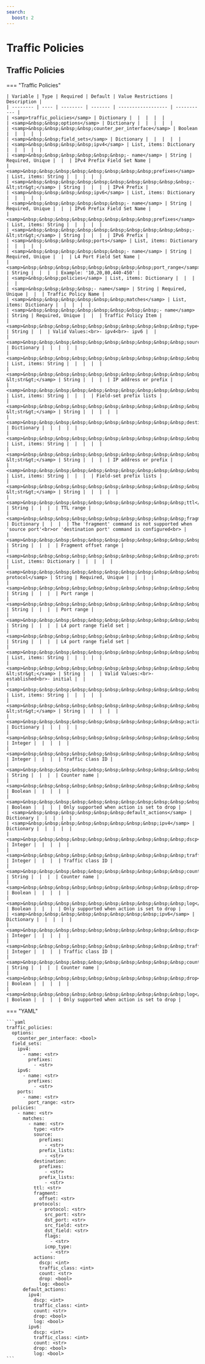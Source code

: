 ```yaml
---
search:
  boost: 2
---
```


# Traffic Policies
## Traffic Policies

=== "Traffic Policies"


    | Variable | Type | Required | Default | Value Restrictions | Description |
    | -------- | ---- | -------- | ------- | ------------------ | ----------- |
    | <samp>traffic_policies</samp> | Dictionary |  |  |  |  |
    | <samp>&nbsp;&nbsp;options</samp> | Dictionary |  |  |  |  |
    | <samp>&nbsp;&nbsp;&nbsp;&nbsp;counter_per_interface</samp> | Boolean |  |  |  |  |
    | <samp>&nbsp;&nbsp;field_sets</samp> | Dictionary |  |  |  |  |
    | <samp>&nbsp;&nbsp;&nbsp;&nbsp;ipv4</samp> | List, items: Dictionary |  |  |  |  |
    | <samp>&nbsp;&nbsp;&nbsp;&nbsp;&nbsp;&nbsp;- name</samp> | String | Required, Unique |  |  | IPv4 Prefix Field Set Name |
    | <samp>&nbsp;&nbsp;&nbsp;&nbsp;&nbsp;&nbsp;&nbsp;&nbsp;prefixes</samp> | List, items: String |  |  |  |  |
    | <samp>&nbsp;&nbsp;&nbsp;&nbsp;&nbsp;&nbsp;&nbsp;&nbsp;&nbsp;&nbsp;- &lt;str&gt;</samp> | String |  |  |  | IPv4 Prefix |
    | <samp>&nbsp;&nbsp;&nbsp;&nbsp;ipv6</samp> | List, items: Dictionary |  |  |  |  |
    | <samp>&nbsp;&nbsp;&nbsp;&nbsp;&nbsp;&nbsp;- name</samp> | String | Required, Unique |  |  | IPv6 Prefix Field Set Name |
    | <samp>&nbsp;&nbsp;&nbsp;&nbsp;&nbsp;&nbsp;&nbsp;&nbsp;prefixes</samp> | List, items: String |  |  |  |  |
    | <samp>&nbsp;&nbsp;&nbsp;&nbsp;&nbsp;&nbsp;&nbsp;&nbsp;&nbsp;&nbsp;- &lt;str&gt;</samp> | String |  |  |  | IPv6 Prefix |
    | <samp>&nbsp;&nbsp;&nbsp;&nbsp;ports</samp> | List, items: Dictionary |  |  |  |  |
    | <samp>&nbsp;&nbsp;&nbsp;&nbsp;&nbsp;&nbsp;- name</samp> | String | Required, Unique |  |  | L4 Port Field Set Name |
    | <samp>&nbsp;&nbsp;&nbsp;&nbsp;&nbsp;&nbsp;&nbsp;&nbsp;port_range</samp> | String |  |  |  | Example: '10,20,80,440-450' |
    | <samp>&nbsp;&nbsp;policies</samp> | List, items: Dictionary |  |  |  |  |
    | <samp>&nbsp;&nbsp;&nbsp;&nbsp;- name</samp> | String | Required, Unique |  |  | Traffic Policy Name |
    | <samp>&nbsp;&nbsp;&nbsp;&nbsp;&nbsp;&nbsp;matches</samp> | List, items: Dictionary |  |  |  |  |
    | <samp>&nbsp;&nbsp;&nbsp;&nbsp;&nbsp;&nbsp;&nbsp;&nbsp;- name</samp> | String | Required, Unique |  |  | Traffic Policy Item |
    | <samp>&nbsp;&nbsp;&nbsp;&nbsp;&nbsp;&nbsp;&nbsp;&nbsp;&nbsp;&nbsp;type</samp> | String |  |  | Valid Values:<br>- ipv4<br>- ipv6 |  |
    | <samp>&nbsp;&nbsp;&nbsp;&nbsp;&nbsp;&nbsp;&nbsp;&nbsp;&nbsp;&nbsp;source</samp> | Dictionary |  |  |  |  |
    | <samp>&nbsp;&nbsp;&nbsp;&nbsp;&nbsp;&nbsp;&nbsp;&nbsp;&nbsp;&nbsp;&nbsp;&nbsp;prefixes</samp> | List, items: String |  |  |  |  |
    | <samp>&nbsp;&nbsp;&nbsp;&nbsp;&nbsp;&nbsp;&nbsp;&nbsp;&nbsp;&nbsp;&nbsp;&nbsp;&nbsp;&nbsp;- &lt;str&gt;</samp> | String |  |  |  | IP address or prefix |
    | <samp>&nbsp;&nbsp;&nbsp;&nbsp;&nbsp;&nbsp;&nbsp;&nbsp;&nbsp;&nbsp;&nbsp;&nbsp;prefix_lists</samp> | List, items: String |  |  |  | Field-set prefix lists |
    | <samp>&nbsp;&nbsp;&nbsp;&nbsp;&nbsp;&nbsp;&nbsp;&nbsp;&nbsp;&nbsp;&nbsp;&nbsp;&nbsp;&nbsp;- &lt;str&gt;</samp> | String |  |  |  |  |
    | <samp>&nbsp;&nbsp;&nbsp;&nbsp;&nbsp;&nbsp;&nbsp;&nbsp;&nbsp;&nbsp;destination</samp> | Dictionary |  |  |  |  |
    | <samp>&nbsp;&nbsp;&nbsp;&nbsp;&nbsp;&nbsp;&nbsp;&nbsp;&nbsp;&nbsp;&nbsp;&nbsp;prefixes</samp> | List, items: String |  |  |  |  |
    | <samp>&nbsp;&nbsp;&nbsp;&nbsp;&nbsp;&nbsp;&nbsp;&nbsp;&nbsp;&nbsp;&nbsp;&nbsp;&nbsp;&nbsp;- &lt;str&gt;</samp> | String |  |  |  | IP address or prefix |
    | <samp>&nbsp;&nbsp;&nbsp;&nbsp;&nbsp;&nbsp;&nbsp;&nbsp;&nbsp;&nbsp;&nbsp;&nbsp;prefix_lists</samp> | List, items: String |  |  |  | Field-set prefix lists |
    | <samp>&nbsp;&nbsp;&nbsp;&nbsp;&nbsp;&nbsp;&nbsp;&nbsp;&nbsp;&nbsp;&nbsp;&nbsp;&nbsp;&nbsp;- &lt;str&gt;</samp> | String |  |  |  |  |
    | <samp>&nbsp;&nbsp;&nbsp;&nbsp;&nbsp;&nbsp;&nbsp;&nbsp;&nbsp;&nbsp;ttl</samp> | String |  |  |  | TTL range |
    | <samp>&nbsp;&nbsp;&nbsp;&nbsp;&nbsp;&nbsp;&nbsp;&nbsp;&nbsp;&nbsp;fragment</samp> | Dictionary |  |  |  | The 'fragment' command is not supported when 'source port'<br>or 'destination port' command is configured<br> |
    | <samp>&nbsp;&nbsp;&nbsp;&nbsp;&nbsp;&nbsp;&nbsp;&nbsp;&nbsp;&nbsp;&nbsp;&nbsp;offset</samp> | String |  |  |  | Fragment offset range |
    | <samp>&nbsp;&nbsp;&nbsp;&nbsp;&nbsp;&nbsp;&nbsp;&nbsp;&nbsp;&nbsp;protocols</samp> | List, items: Dictionary |  |  |  |  |
    | <samp>&nbsp;&nbsp;&nbsp;&nbsp;&nbsp;&nbsp;&nbsp;&nbsp;&nbsp;&nbsp;&nbsp;&nbsp;- protocol</samp> | String | Required, Unique |  |  |  |
    | <samp>&nbsp;&nbsp;&nbsp;&nbsp;&nbsp;&nbsp;&nbsp;&nbsp;&nbsp;&nbsp;&nbsp;&nbsp;&nbsp;&nbsp;src_port</samp> | String |  |  |  | Port range |
    | <samp>&nbsp;&nbsp;&nbsp;&nbsp;&nbsp;&nbsp;&nbsp;&nbsp;&nbsp;&nbsp;&nbsp;&nbsp;&nbsp;&nbsp;dst_port</samp> | String |  |  |  | Port range |
    | <samp>&nbsp;&nbsp;&nbsp;&nbsp;&nbsp;&nbsp;&nbsp;&nbsp;&nbsp;&nbsp;&nbsp;&nbsp;&nbsp;&nbsp;src_field</samp> | String |  |  |  | L4 port range field set |
    | <samp>&nbsp;&nbsp;&nbsp;&nbsp;&nbsp;&nbsp;&nbsp;&nbsp;&nbsp;&nbsp;&nbsp;&nbsp;&nbsp;&nbsp;dst_field</samp> | String |  |  |  | L4 port range field set |
    | <samp>&nbsp;&nbsp;&nbsp;&nbsp;&nbsp;&nbsp;&nbsp;&nbsp;&nbsp;&nbsp;&nbsp;&nbsp;&nbsp;&nbsp;flags</samp> | List, items: String |  |  |  |  |
    | <samp>&nbsp;&nbsp;&nbsp;&nbsp;&nbsp;&nbsp;&nbsp;&nbsp;&nbsp;&nbsp;&nbsp;&nbsp;&nbsp;&nbsp;&nbsp;&nbsp;- &lt;str&gt;</samp> | String |  |  | Valid Values:<br>- established<br>- initial |  |
    | <samp>&nbsp;&nbsp;&nbsp;&nbsp;&nbsp;&nbsp;&nbsp;&nbsp;&nbsp;&nbsp;&nbsp;&nbsp;&nbsp;&nbsp;icmp_type</samp> | List, items: String |  |  |  |  |
    | <samp>&nbsp;&nbsp;&nbsp;&nbsp;&nbsp;&nbsp;&nbsp;&nbsp;&nbsp;&nbsp;&nbsp;&nbsp;&nbsp;&nbsp;&nbsp;&nbsp;- &lt;str&gt;</samp> | String |  |  |  |  |
    | <samp>&nbsp;&nbsp;&nbsp;&nbsp;&nbsp;&nbsp;&nbsp;&nbsp;&nbsp;&nbsp;actions</samp> | Dictionary |  |  |  |  |
    | <samp>&nbsp;&nbsp;&nbsp;&nbsp;&nbsp;&nbsp;&nbsp;&nbsp;&nbsp;&nbsp;&nbsp;&nbsp;dscp</samp> | Integer |  |  |  |  |
    | <samp>&nbsp;&nbsp;&nbsp;&nbsp;&nbsp;&nbsp;&nbsp;&nbsp;&nbsp;&nbsp;&nbsp;&nbsp;traffic_class</samp> | Integer |  |  |  | Traffic class ID |
    | <samp>&nbsp;&nbsp;&nbsp;&nbsp;&nbsp;&nbsp;&nbsp;&nbsp;&nbsp;&nbsp;&nbsp;&nbsp;count</samp> | String |  |  |  | Counter name |
    | <samp>&nbsp;&nbsp;&nbsp;&nbsp;&nbsp;&nbsp;&nbsp;&nbsp;&nbsp;&nbsp;&nbsp;&nbsp;drop</samp> | Boolean |  |  |  |  |
    | <samp>&nbsp;&nbsp;&nbsp;&nbsp;&nbsp;&nbsp;&nbsp;&nbsp;&nbsp;&nbsp;&nbsp;&nbsp;log</samp> | Boolean |  |  |  | Only supported when action is set to drop |
    | <samp>&nbsp;&nbsp;&nbsp;&nbsp;&nbsp;&nbsp;default_actions</samp> | Dictionary |  |  |  |  |
    | <samp>&nbsp;&nbsp;&nbsp;&nbsp;&nbsp;&nbsp;&nbsp;&nbsp;ipv4</samp> | Dictionary |  |  |  |  |
    | <samp>&nbsp;&nbsp;&nbsp;&nbsp;&nbsp;&nbsp;&nbsp;&nbsp;&nbsp;&nbsp;dscp</samp> | Integer |  |  |  |  |
    | <samp>&nbsp;&nbsp;&nbsp;&nbsp;&nbsp;&nbsp;&nbsp;&nbsp;&nbsp;&nbsp;traffic_class</samp> | Integer |  |  |  | Traffic class ID |
    | <samp>&nbsp;&nbsp;&nbsp;&nbsp;&nbsp;&nbsp;&nbsp;&nbsp;&nbsp;&nbsp;count</samp> | String |  |  |  | Counter name |
    | <samp>&nbsp;&nbsp;&nbsp;&nbsp;&nbsp;&nbsp;&nbsp;&nbsp;&nbsp;&nbsp;drop</samp> | Boolean |  |  |  |  |
    | <samp>&nbsp;&nbsp;&nbsp;&nbsp;&nbsp;&nbsp;&nbsp;&nbsp;&nbsp;&nbsp;log</samp> | Boolean |  |  |  | Only supported when action is set to drop |
    | <samp>&nbsp;&nbsp;&nbsp;&nbsp;&nbsp;&nbsp;&nbsp;&nbsp;ipv6</samp> | Dictionary |  |  |  |  |
    | <samp>&nbsp;&nbsp;&nbsp;&nbsp;&nbsp;&nbsp;&nbsp;&nbsp;&nbsp;&nbsp;dscp</samp> | Integer |  |  |  |  |
    | <samp>&nbsp;&nbsp;&nbsp;&nbsp;&nbsp;&nbsp;&nbsp;&nbsp;&nbsp;&nbsp;traffic_class</samp> | Integer |  |  |  | Traffic class ID |
    | <samp>&nbsp;&nbsp;&nbsp;&nbsp;&nbsp;&nbsp;&nbsp;&nbsp;&nbsp;&nbsp;count</samp> | String |  |  |  | Counter name |
    | <samp>&nbsp;&nbsp;&nbsp;&nbsp;&nbsp;&nbsp;&nbsp;&nbsp;&nbsp;&nbsp;drop</samp> | Boolean |  |  |  |  |
    | <samp>&nbsp;&nbsp;&nbsp;&nbsp;&nbsp;&nbsp;&nbsp;&nbsp;&nbsp;&nbsp;log</samp> | Boolean |  |  |  | Only supported when action is set to drop |

=== "YAML"

    ```yaml
    traffic_policies:
      options:
        counter_per_interface: <bool>
      field_sets:
        ipv4:
          - name: <str>
            prefixes:
              - <str>
        ipv6:
          - name: <str>
            prefixes:
              - <str>
        ports:
          - name: <str>
            port_range: <str>
      policies:
        - name: <str>
          matches:
            - name: <str>
              type: <str>
              source:
                prefixes:
                  - <str>
                prefix_lists:
                  - <str>
              destination:
                prefixes:
                  - <str>
                prefix_lists:
                  - <str>
              ttl: <str>
              fragment:
                offset: <str>
              protocols:
                - protocol: <str>
                  src_port: <str>
                  dst_port: <str>
                  src_field: <str>
                  dst_field: <str>
                  flags:
                    - <str>
                  icmp_type:
                    - <str>
              actions:
                dscp: <int>
                traffic_class: <int>
                count: <str>
                drop: <bool>
                log: <bool>
          default_actions:
            ipv4:
              dscp: <int>
              traffic_class: <int>
              count: <str>
              drop: <bool>
              log: <bool>
            ipv6:
              dscp: <int>
              traffic_class: <int>
              count: <str>
              drop: <bool>
              log: <bool>
    ```

